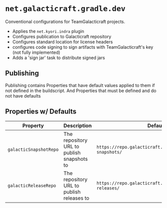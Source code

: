 # `net.galacticraft.gradle.dev`

Conventional configurations for TeamGalacticraft projects.

- Applies the `net.kyori.indra` plugin
- Configures publication to Galacticraft repository
- Configures standard location for license headers
- configures code signing to sign artifacts with TeamGalacticraft's key (not fully implemented)
- Adds a 'sign jar' task to distribute signed jars

## Publishing

Publishing contains Properties that have default values applied to them if not defined in the buildscript. And Properties that must be defined and do not have defaults

## Properties w/ Defaults

Property                | Description          | Default
----------------------- | ------------         | -------------
`galacticSnapshotRepo`    | The repository URL to publish snapshots to | `https://repo.galacticraft.net/repository/maven-snapshots/`
`galacticReleaseRepo`     | The repository URL to publish releases to  | `https://repo.galacticraft.net/repository/maven-releases/`